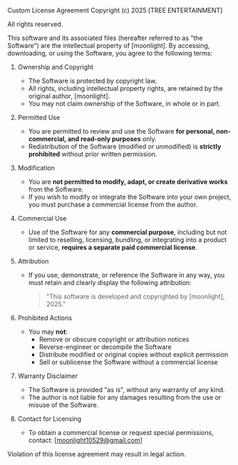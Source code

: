 Custom License Agreement
Copyright (c) 2025 [TREE ENTERTAINMENT]

All rights reserved.

This software and its associated files (hereafter referred to as "the Software") are the intellectual property of [moonlight]. By accessing, downloading, or using the Software, you agree to the following terms:

1. Ownership and Copyright
   - The Software is protected by copyright law.
   - All rights, including intellectual property rights, are retained by the original author, [moonlight].
   - You may not claim ownership of the Software, in whole or in part.

2. Permitted Use
   - You are permitted to review and use the Software **for personal, non-commercial, and read-only purposes** only.
   - Redistribution of the Software (modified or unmodified) is **strictly prohibited** without prior written permission.

3. Modification
   - You are **not permitted to modify, adapt, or create derivative works** from the Software.
   - If you wish to modify or integrate the Software into your own project, you must purchase a commercial license from the author.

4. Commercial Use
   - Use of the Software for any **commercial purpose**, including but not limited to reselling, licensing, bundling, or integrating into a product or service, **requires a separate paid commercial license**.

5. Attribution
   - If you use, demonstrate, or reference the Software in any way, you must retain and clearly display the following attribution:
     > "This software is developed and copyrighted by [moonlight], 2025."

6. Prohibited Actions
   - You may **not**:
     - Remove or obscure copyright or attribution notices
     - Reverse-engineer or decompile the Software
     - Distribute modified or original copies without explicit permission
     - Sell or sublicense the Software without a commercial license

7. Warranty Disclaimer
   - The Software is provided "as is", without any warranty of any kind.
   - The author is not liable for any damages resulting from the use or misuse of the Software.

8. Contact for Licensing
   - To obtain a commercial license or request special permissions, contact:
     [moonlight10529@gmail.com]

Violation of this license agreement may result in legal action.
